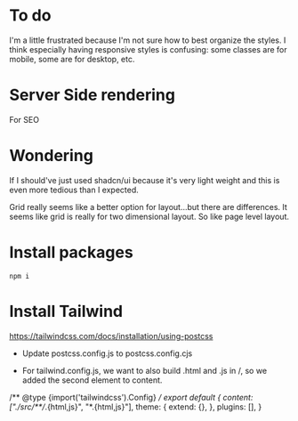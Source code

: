 # To do
I'm a little frustrated because I'm not sure how to best organize the styles. I think especially having responsive styles is confusing: some classes are for mobile, some are for desktop, etc.

# Server Side rendering
For SEO

# Wondering
If I should've just used shadcn/ui because it's very light weight and this is even more tedious than I expected.

Grid really seems like a better option for layout...but there are differences. It seems like grid is really for two dimensional layout. So like page level layout.

# Install packages
`npm i`

# Install Tailwind

https://tailwindcss.com/docs/installation/using-postcss

* Update postcss.config.js to postcss.config.cjs

* For tailwind.config.js, we want to also build .html and .js in /, so we added the second element to content.

/** @type {import('tailwindcss').Config} */
export default {
  content: ["./src/**/*.{html,js}", "*.{html,js}"],
  theme: {
    extend: {},
  },
  plugins: [],
}

